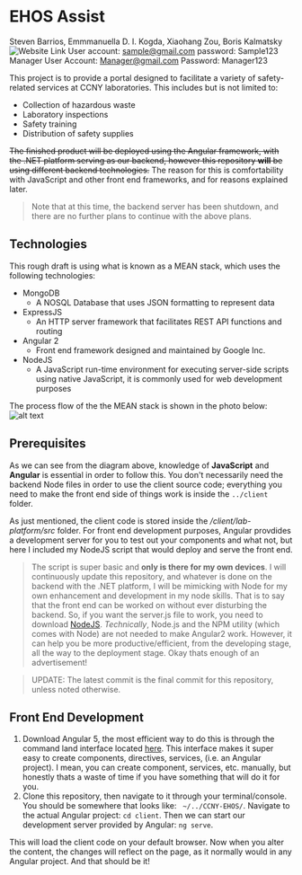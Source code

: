 # EHOS Assist
Steven Barrios,  Emmmanuella D. I. Kogda, Xiaohang Zou, Boris Kalmatsky
![Website Link](https://fathomless-mountain-49508.herokuapp.com/)
User account: sample@gmail.com password: Sample123
Manager User Account: Manager@gmail.com Password: Manager123

This project is to provide a portal designed to facilitate a variety of safety-related services at CCNY laboratories.
This includes but is not limited to:
* Collection of hazardous waste
* Laboratory inspections
* Safety training
* Distribution of safety supplies

~~The finished product will be deployed using the Angular framework, with the .NET platform serving as our backend, however this repository **will** be using different backend technologies.~~ The reason for this is comfortability with JavaScript and other front end frameworks, and for reasons explained later.
> Note that at this time, the backend server has been shutdown, and there are no further plans to continue with the above plans.
## Technologies
This rough draft is using what is known as a MEAN stack, which uses the following technologies:
+ MongoDB
  * A NOSQL Database that uses JSON formatting to represent data  
+ ExpressJS
  * An HTTP server framework that facilitates REST API functions and routing
+ Angular 2
  * Front end framework designed and maintained by Google Inc.
+ NodeJS
  * A JavaScript run-time environment for executing server-side scripts using native JavaScript, it is commonly used for web development purposes  

The process flow of the the MEAN stack is shown in the photo below:
![alt text](https://excellentwebworld.com/wp-content/uploads/2017/09/images-3.jpg "MEAN Process - Anchal Malik")

## Prerequisites
As we can see from the diagram above, knowledge of **JavaScript** and **Angular** is essential in order to follow this.
You don't necessarily need the backend Node files in order to use the client source code; everything you need to make the front end side of things work is inside the `../client` folder.

As just mentioned, the client code is stored inside the */client/lab-platform/src* folder. For front end development purposes, Angular provdides a development server for you to test out your components and what not, but here I included my NodeJS script that would deploy and serve the front end.
>The script is super basic and **only is there for my own devices**. I will continuously update this repository, and whatever is done on the backend with the .NET platform, I will be mimicking with Node for my own enhancement and development in my node skills. That is to say that the front end can be worked on without ever disturbing the backend. So, if you want the server.js file to work, you need to download [NodeJS](https://nodejs.org/en/). *Technically*, Node.js and the NPM utility (which comes with Node) are not needed to make Angular2 work. However, it can help you be more productive/efficient, from the developing stage, all the way to the deployment stage. Okay thats enough of an advertisement!


> UPDATE: The latest commit is the final commit for this repository, unless noted otherwise. 

##  Front End Development
 1. Download Angular 5, the most efficient way to do this is through the command land interface located [here](https://cli.angular.io/). This interface makes it super easy to create components, directives, services, (i.e. an Angular project). I mean, you can create component, services, etc. manually, but honestly thats a waste of time if you have something that will do it for you.
 2. Clone this repository, then navigate to it through your terminal/console. You should be somewhere that looks like: ` ~/../CCNY-EHOS/`. Navigate to the actual Angular project: `cd client`. Then we can start our development server provided by Angular:
   `ng serve`.

This will load the client code on your default browser. Now when you alter the content, the changes will reflect on the page, as it normally would in any Angular project. And that should be it!
